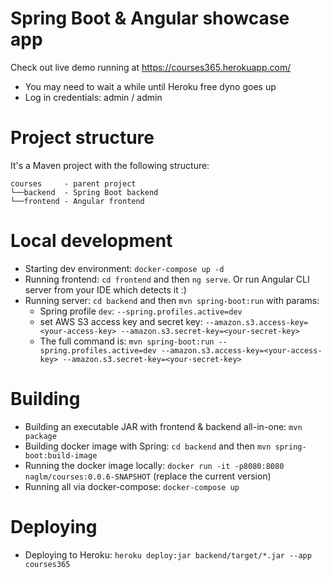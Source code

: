 # Spring Boot & Angular showcase app

Check out  live demo running at https://courses365.herokuapp.com/ 
 * You may need to wait a while until Heroku free dyno goes up  
 * Log in credentials: admin  / admin

# Project structure
It's a Maven project with the following structure: 
```
courses     - parent project
└──backend  - Spring Boot backend
└──frontend - Angular frontend
 ```  

# Local development
* Starting dev environment: `docker-compose up -d`
* Running frontend: `cd frontend` and then `ng serve`. Or run Angular CLI server from your IDE which detects it :)
* Running server: `cd backend` and then `mvn spring-boot:run` with params:
    * Spring profile `dev`: `--spring.profiles.active=dev`    
    * set AWS S3 access key and secret key: `--amazon.s3.access-key=<your-access-key> --amazon.s3.secret-key=<your-secret-key>`
    * The full command is: `mvn spring-boot:run --spring.profiles.active=dev --amazon.s3.access-key=<your-access-key> --amazon.s3.secret-key=<your-secret-key>`

# Building
* Building an executable JAR with frontend & backend all-in-one: `mvn package`  
* Building docker image with Spring: `cd backend` and then `mvn spring-boot:build-image` 
* Running the docker image locally: `docker run -it -p8080:8080 naglm/courses:0.0.6-SNAPSHOT` (replace the current version)
* Running all via docker-compose: `docker-compose up`

# Deploying 
* Deploying to Heroku: `heroku deploy:jar backend/target/*.jar --app courses365`
